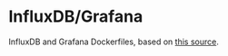 InfluxDB/Grafana 
=================

InfluxDB and Grafana Dockerfiles, based on [this source](https://github.com/DaveBlooman/gatling-docker). 

